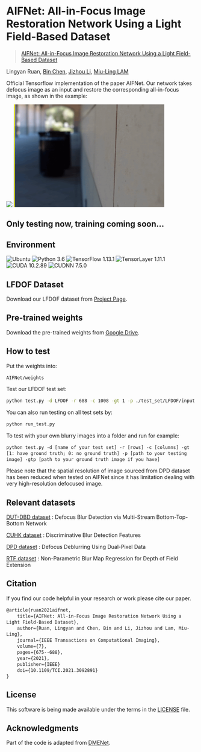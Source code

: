 # AIFNet: All-in-Focus Image Restoration Network Using a Light Field-Based Dataset
>[AIFNet: All-in-Focus Image Restoration Network Using a Light Field-Based Dataset](https://ieeexplore.ieee.org/document/9466450)

Lingyan Ruan, [Bin Chen](https://sites.google.com/view/bin-chen/), [Jizhou Li](http://lijz.io/), [Miu-Ling LAM](https://www.scm.cityu.edu.hk/people/lam-miu-ling)

Official Tensorflow implementation of the paper AIFNet. Our network takes defocus image as an input and restore the corresponding all-in-focus image, as shown in the example:

<img src="teaser/plant.gif" width="400px"/> <img src="teaser/corridor.gif" width="400px"/>

## Only testing now, training coming soon...

## Environment
![Ubuntu](https://img.shields.io/badge/Ubuntu-16.04-blue.svg?style=plastic)
![Python 3.6](https://img.shields.io/badge/Python-3.6.9-green.svg?style=plastic)
![TensorFlow 1.13.1](https://img.shields.io/badge/tensorflow-1.13.1-green.svg?style=plastic)
![TensorLayer 1.11.1](https://img.shields.io/badge/tensorlayer-1.11.1-green.svg?style=plastic)
![CUDA 10.2.89](https://img.shields.io/badge/CUDA-10.2.89-green.svg?style=plastic)
![CUDNN 7.5.0](https://img.shields.io/badge/CUDNN-7.5.0-green.svg?style=plastic)

## LFDOF Dataset
Download our LFDOF dataset from [Project Page](https://sweb.cityu.edu.hk/miullam/AIFNET/).

## Pre-trained weights
Download the pre-trained weights from [Google Drive](https://drive.google.com/file/d/1Gmuo9dGYiXoU-8sPxBEFLceS95GhbCJG/view?usp=sharing). 

## How to test
Put the weights into:
```bash
AIFNet/weights
```
Test our LFDOF test set:
```bash
python test.py -d LFDOF -r 688 -c 1008 -gt 1 -p ./test_set/LFDOF/input -gtp ./test_set/LFDOF/ground_truth
```
You can also run testing on all test sets by:
```bash
python run_test.py
```
To test with your own blurry images into a folder and run for example:
```
python test.py -d [name of your test set] -r [rows] -c [columns] -gt [1: have ground truth; 0: no ground truth] -p [path to your testing image] -gtp [path to your ground truth image if you have]
```

Please note that the spatial resolution of image sourced from DPD dataset has been reduced when tested on AIFNet since it has limitation dealing with very high-resolution defocused image.



## Relevant datasets

[DUT-DBD dataset](http://ice.dlut.edu.cn/ZhaoWenda/BTBCRLNet.html) : Defocus Blur Detection via Multi-Stream Bottom-Top-Bottom Network

[CUHK dataset](http://www.cse.cuhk.edu.hk/~leojia/projects/dblurdetect/dataset.html) : Discriminative Blur Detection Features

[DPD dataset](https://github.com/Abdullah-Abuolaim/defocus-deblurring-dual-pixel) : Defocus Deblurring Using Dual-Pixel Data

[RTF dataset](https://github.com/codeslake/DMENet/tree/master/evaluation/RTF) : Non-Parametric Blur Map Regression for Depth of Field Extension

## Citation

If you find our code helpful in your research or work please cite our paper.

```
@article{ruan2021aifnet,
    title={AIFNet: All-in-Focus Image Restoration Network Using a Light Field-Based Dataset},
    author={Ruan, Lingyan and Chen, Bin and Li, Jizhou and Lam, Miu-Ling},
    journal={IEEE Transactions on Computational Imaging},
    volume={7},
    pages={675--688},
    year={2021},
    publisher={IEEE}
    doi={10.1109/TCI.2021.3092891}
}
```

## License
This software is being made available under the terms in the [LICENSE](LICENSE) file.

## Acknowledgments
Part of the code is adapted from [DMENet](https://github.com/codeslake/DMENet). 

